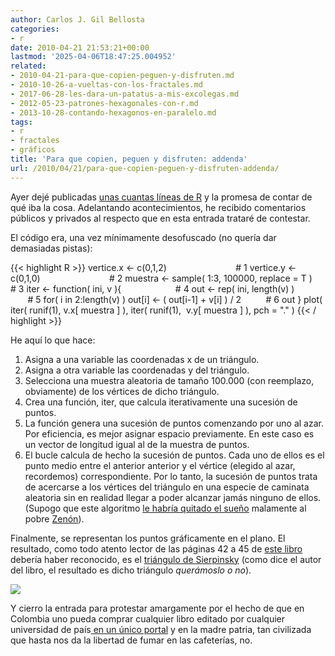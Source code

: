 ```yaml
---
author: Carlos J. Gil Bellosta
categories:
- r
date: 2010-04-21 21:53:21+00:00
lastmod: '2025-04-06T18:47:25.004952'
related:
- 2010-04-21-para-que-copien-peguen-y-disfruten.md
- 2010-10-26-a-vueltas-con-los-fractales.md
- 2017-06-28-les-dara-un-patatus-a-mis-excolegas.md
- 2012-05-23-patrones-hexagonales-con-r.md
- 2013-10-28-contando-hexagonos-en-paralelo.md
tags:
- r
- fractales
- gráficos
title: 'Para que copien, peguen y disfruten: addenda'
url: /2010/04/21/para-que-copien-peguen-y-disfruten-addenda/
---
```


Ayer dejé publicadas [unas cuantas líneas de R](http://datanalytics.wordpress.com/2010/04/21/para-que-copien-peguen-y-disfruten/) y la promesa de contar de qué iba la cosa. Adelantando acontecimientos, he recibido comentarios públicos y privados al respecto que en esta entrada trataré de contestar.

El código era, una vez mínimamente desofuscado (no quería dar demasiadas pistas):

{{< highlight R >}}
vertice.x <- c(0,1,2)                            # 1
vertice.y <- c(0,1,0)                            # 2
muestra <- sample( 1:3, 100000, replace = T )    # 3
iter <- function( ini, v ){                      # 4
   out <- rep( ini, length(v) )                  # 5
   for( i in 2:length(v) )
      out[i] <- ( out[i-1] + v[i] ) / 2          # 6
   out
}
plot( iter( runif(1), v.x[ muestra ] ),
      iter( runif(1),  v.y[ muestra ] ), pch = "." )
{{< / highlight >}}

He aquí lo que hace:

1. Asigna a una variable las coordenadas x de un triángulo.
2. Asigna a otra variable las coordenadas y del triángulo.
3. Selecciona una muestra aleatoria de tamaño 100.000 (con reemplazo, obviamente) de los vértices de dicho triángulo.
4. Crea una función, iter, que calcula iterativamente una sucesión de puntos.
5. La función genera una sucesión de puntos comenzando por uno al azar. Por eficiencia, es mejor asignar espacio previamente. En este caso es un vector de longitud igual al de la muestra de puntos.
6. El bucle calcula de hecho la sucesión de puntos. Cada uno de ellos es el punto medio entre el anterior anterior y el vértice (elegido al azar, recordemos) correspondiente. Por lo tanto, la sucesión de puntos trata de acercarse a los vértices del triángulo en una especie de caminata aleatoria sin en realidad llegar a poder alcanzar jamás ninguno de ellos. (Supogo que este algoritmo [le habría quitado el sueño](http://es.wikipedia.org/wiki/Paradojas_de_Zenón) malamente al pobre [Zenón](http://es.wikipedia.org/wiki/Zenón_de_Elea)).

Finalmente, se representan los puntos gráficamente en el plano. El resultado, como todo atento lector de las páginas 42 a 45 de [este libro](http://www.lalibreriadelau.com/catalog/product_info.php/products_id/20070?sid=d91772b6b3e33c6fb1e91105bc83686b) debería haber reconocido, es el [triángulo de Sierpinsky](http://es.wikipedia.org/wiki/Triángulo_de_Sierpinski) (como dice el autor del libro, el resultado es dicho triángulo _querámoslo o no_).

[![](/wp-uploads/2010/04/triangulo_sierpinsky1.png?w=300)
](/wp-uploads/2010/04/triangulo_sierpinsky1.png#center)

Y cierro la entrada para protestar amargamente por el hecho de que en Colombia uno pueda comprar cualquier libro editado por cualquier universidad de país[ en un único portal](http://www.lalibreriadelau.com) y en la madre patria, tan civilizada que hasta nos da la libertad de fumar en las cafeterías, no.
